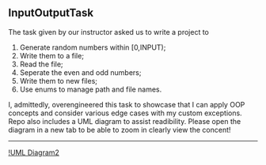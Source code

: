 ## InputOutputTask

The task given by our instructor asked us to write a project to 

1. Generate random numbers within [0,INPUT);
2. Write them to a file;
3. Read the file;
4. Seperate the even and odd numbers;
5. Write them to new files;
6. Use enums to manage path and file names.

I, admittedly, overengineered this task to showcase that I can apply OOP concepts and consider various edge cases with my custom exceptions. Repo also includes a UML diagram to assist readibility. Please open the diagram in a new tab to be able to zoom in clearly view the concent!

---

[!UML Diagram2](https://raw.githubusercontent.com/LastGenomeBender/InputOutputTask/bebadbb98384aa11cbf187183c29ee0b092606c1/src/IOTaskUmlDiagram.svg?token=AJU4SXKXURDF4SJYGXH5BXDHVMVE4)

